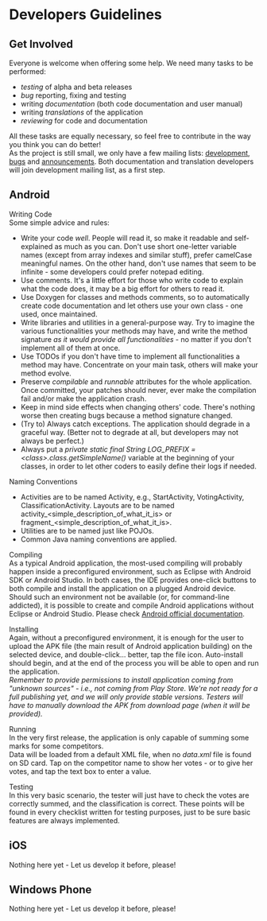Developers Guidelines
=====================

Get Involved
------------

Everyone is welcome when offering some help. We need many tasks to be performed:  
* *testing* of alpha and beta releases
* *bug* reporting, fixing and testing
* writing *documentation* (both code documentation and user manual)
* writing *translations* of the application
* *reviewing* for code and documentation

All these tasks are equally necessary, so feel free to contribute in the way you think you can do better!  
As the project is still small, we only have a few mailing lists: [development](http://www.freelists.org/list/dev-votesmanager), [bugs](http://www.freelists.org/list/bugs-votesmanager) and [announcements](http://www.freelists.org/list/announce-votesmanager). Both documentation and translation developers will join development mailing list, as a first step.

Android
-------

Writing Code  
Some simple advice and rules:

* Write your code *well*. People will read it, so make it readable and self-explained as much as you can. Don't use short one-letter variable names (except from array indexes and similar stuff), prefer camelCase meaningful names. On the other hand, don't use names that seem to be infinite - some developers could prefer notepad editing.
* Use comments. It's a little effort for those who write code to explain what the code does, it may be a big effort for others to read it.
* Use Doxygen for classes and methods comments, so to automatically create code documentation and let others use your own class - one used, once maintained.
* Write libraries and utilities in a general-purpose way. Try to imagine the various functionalities your methods may have, and write the method signature *as it would provide all functionalities* - no matter if you don't implement all of them at once.
* Use TODOs if you don't have time to implement all functionalities a method may have. Concentrate on your main task, others will make your method evolve.
* Preserve *compilable* and *runnable* attributes for the whole application. Once committed, your patches should never, ever make the compilation fail and/or make the application crash.
* Keep in mind side effects when changing others' code. There's nothing worse then creating bugs because a method signature changed.
* (Try to) Always catch exceptions. The application should degrade in a graceful way. (Better not to degrade at all, but developers may not always be perfect.)
* Always put a *private static final String LOG_PREFIX = \<class\>.class.getSimpleName()* variable at the beginning of your classes, in order to let other coders to easily define their logs if needed.

Naming Conventions

* Activities are to be named <SimpleDescriptionOfWhatItIs>Activity, e.g., StartActivity, VotingActivity, ClassificationActivity. Layouts are to be named activity\_<simple\_description\_of\_what\_it\_is> or fragment\_<simple\_description\_of\_what\_it\_is>.  
* Utilities are to be named just like POJOs.  
* Common Java naming conventions are applied.  

Compiling  
As a typical Android application, the most-used compiling will probably happen inside a preconfigured environment, such as Eclipse with Android SDK or Android Studio. In both cases, the IDE provides one-click buttons to both compile and install the application on a plugged Android device.
Should such an environment not be available (or, for command-line addicted), it is possible to create and compile Android applications without Eclipse or Android Studio. Please check [Android official documentation](http://developer.android.com/training/basics/firstapp/creating-project.html).  

Installing  
Again, without a preconfigured environment, it is enough for the user to upload the APK file (the main result of Android application building) on the selected device, and double-click... better, tap the file icon. Auto-install should begin, and at the end of the process you will be able to open and run the application.  
*Remember to provide permissions to install application coming from "unknown sources" - i.e., not coming from Play Store. We're not ready for a full publishing yet, and we will only provide stable versions. Testers will have to manually download the APK from download page (when it will be provided).*  

Running  
In the very first release, the application is only capable of summing some marks for some competitors.  
Data will be loaded from a default XML file, when no *data.xml* file is found on SD card. Tap on the competitor name to show her votes - or to give her votes, and tap the text box to enter a value.  

Testing  
In this very basic scenario, the tester will just have to check the votes are correctly summed, and the classification is correct. These points will be found in every checklist written for testing purposes, just to be sure basic features are always implemented.

iOS
------

Nothing here yet - Let us develop it before, please!

Windows Phone
-------------

Nothing here yet - Let us develop it before, please!
